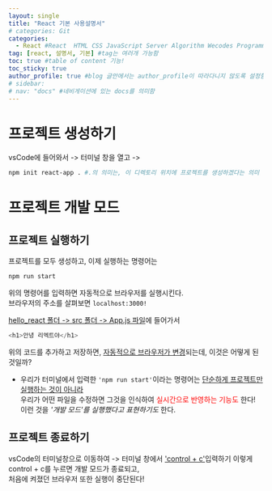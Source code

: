 ```yaml
---
layout: single
title: "React 기본 사용설명서"
# categories: Git
categories:
  - React #React  HTML CSS JavaScript Server Algorithm Wecodes Programmers CS Github Blog
tag: [react, 설명서, 기본] #tag는 여러개 가능함
toc: true #table of content 기능!
toc_sticky: true
author_profile: true #blog 글안에서는 author_profile이 따라다니지 않도록 설정함
# sidebar:
# nav: "docs" #네비게이션에 있는 docs를 의미함
---
```


# 프로젝트 생성하기

vsCode에 들어와서 -> 터미널 창을 열고 ->

```bash
npm init react-app . #.의 의미는, 이 디렉토리 위치에 프로젝트를 생성하겠다는 의미
```

# 프로젝트 개발 모드

## 프로젝트 실행하기

프로젝트를 모두 생성하고, 이제 실행하는 명령어는

```bash
npm run start
```

위의 명령어를 입력하면 자동적으로 브라우저를 실행시킨다.  
브라우저의 주소를 살펴보면 `localhost:3000!`

<u>hello_react 폴더 -> src 폴더 -> App.js 파일</u>에 들어가서

```java
<h1>안녕 리엑트야</h1>
```

위의 코드를 추가하고 저장하면, <u>자동적으로 브라우저가 변경</u>되는데, 이것은 어떻게 된 것일까?

- 우리가 터미널에서 입력한 `'npm run start'`이라는 명령어는 <u>단순하게 프로젝트만 실행하는 것이 아니라</u>  
  우리가 어떤 파일을 수정하면 그것을 인식하여 <span style="color:red">실시간으로 반영하는 기능도</span> 한다!  
  이런 것을 _'개발 모드'를 실행했다고 표현하기도_ 한다.

## 프로젝트 종료하기

vsCode의 터미널창으로 이동하여 -> 터미널 창에서 <u>'control + c'</u>입력하기
이렇게 control + c를 누르면 개발 모드가 종료되고,  
처음에 켜졌던 브라우저 또한 실행이 중단된다!

<!-- ### 2. Link 넣기

```

유형 1: (설명어를 입력) : [gunhee's coding blog](https://gunhee-jeong.github.io/)
유형 2: (URL 자동연결) : <https://gunhee-jeong.github.io/>
유형 3: (동일 파일 내 '문단으로 이동') : [1. Header로 이동](###-1-header)

```

유형 1: (설명어를 입력) : [gunhee's coding blog](https://gunhee-jeong.github.io/)
유형 2: (URL 자동연결) : <https://gunhee-jeong.github.io/>
유형 3: (동일 파일 내 '문단으로 이동') : [1. Header로 이동](#1-header)
유형 3의 방법

1. 특수문자를 제거
2. 스페이스는 -로 바꾸고
3. 대문자는 소문자로!
   그래서 ### 1. Header -> #1-header

## Link: [google][https://www.google.com/]

### 3. 수평선

```

---

```

---

### 4. 라인 바꾸기

```

스페이스바를 2번 눌러주면 다음칸으로
이동할 수 있어요!

```

---

스페이스바를 2번 눌러주면
다음칸으로 이동할 수 있어요!

### 5. list 만들기

```

1. 1번
2. 2번
3. 3번

- 순서없는 list
  - 순서없는 list
    - 순서없는 list

```

1. 1번
2. 2번
3. 3번

- 순서없는 list
  - 순서없는 list
    - 순서없는 list

---

### 6. font 관련

```

**진하게** -> 볼드
_기울여서_ -> 이탤릭체
~~취소선~~ -> 취소선

<ul>밑줄넣기</ul> -> 밑줄
<span style="color:red">빨간 글씨</span> -> 글자색
이것이 `인라인` 입니다 -> 인라인 코드
```

**진하게** -> 볼드
_기울여서_ -> 이탤릭체
~~취소선~~ -> 취소선
<u>밑줄넣기</u> -> 밑줄
<span style="color:red">빨간 글씨</span>
이것이 `인라인` 입니다 -> 인라인 코드

---

### 7. 인용구문

```
> coding
>
> > JavaScript
> >
> > > 내가 프짱!
```

> coding
>
> > JavaScript
> >
> > > 내가 프짱!

---

### 8. 이미지 삽입

```
유형1: ('사이즈를 조절' -> HTML 태그 사용) : <img src="https://gunhee-jeong.github.io/assets/images/blogLogo.png" width="300" height="200">
유형2: (이미지 삽입 후 -> 링크 걸기)
[![이미지](https://gunhee-jeong.github.io/assets/images/blogLogo/blogLogo.png)](https://gunhee-jeong.github.io/)
```

유형1: ('사이즈를 조절' -> HTML 태그 사용) : <img src="https://gunhee-jeong.github.io/assets/images/blogLogo.png" width="300" height="200">
유형2: (이미지 삽입 후 -> 링크 걸기)
[![이미지](https://gunhee-jeong.github.io/assets/images/blogLogo.png)](https://gunhee-jeong.github.io/)

### 9. 표 만들기

```
||국어|영어|
| :--- | ---: | :--: |
|건희 | 100점 | 100점
|철수 | 100점 | 100점
```

|      |  국어 | 영어  |
| :--- | ----: | :---: |
| 건희 | 100점 | 100점 |
| 철수 | 100점 | 100점 |

> - header를 넣고 싶은 경우 ---을 사용하고 :을 이용하여 정렬에 사용함!

### 10. 토글 만들기

```
<details>
<summary>여기를 누르세요</summary>
<div markdown="1">
숨겨진 내용
</div>
</details>
```

<details>
<summary>여기를 누르세요</summary>
<div markdown="1">
숨겨진 내용
</div>
</details> -->
